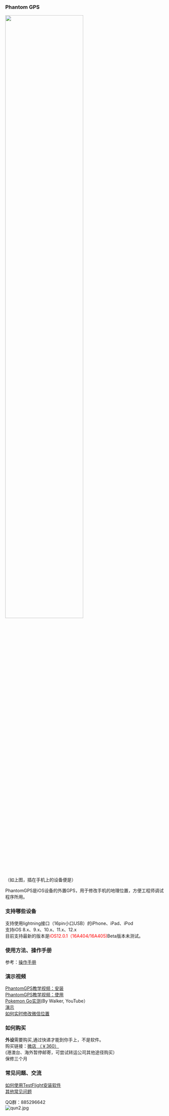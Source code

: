 ### Phantom GPS

<img src="https://upload-images.jianshu.io/upload_images/4572384-3031eed22db622ab.jpeg" width="70%"/><br>
（如上图，插在手机上的设备便是）

PhantomGPS是iOS设备的外置GPS，用于修改手机的地理位置，方便工程师调试程序所用。
### 支持哪些设备
支持使用lightning接口（16pin小口USB）的iPhone、iPad、iPod<br>
支持iOS 8.x、9.x、10.x、11.x、12.x<br>
目前支持最新的版本是<font  color="red">iOS12.0.1（16A404/16A405)</font>Beta版本未测试。

### 使用方法、操作手册
参考：[操作手册](http://phantomgps.com/manual)  <br>

### 演示视频

[PhantomGPS教学视频：安装](http://player.youku.com/embed/XMzgyNTM5MTc2MA==)<br>
[PhantomGPS教学视频：使用](http://player.youku.com/embed/XMzgyNjIyODY5Mg==)<br>
[Pokemon Go实测](https://youtu.be/WFP0DbKKfWs)(By Walker, YouTube）<br>
[演示](http://player.youku.com/embed/XMzI2NzQ1NzEyOA==) <br>
[如何实时修改微信位置](http://player.youku.com/embed/XMjcwODc2NzAzNg==)<br>
### 如何购买
**外设**需要购买,通过快递才能到你手上，不是软件。<br>
购买链接：[微店 （￥360）](https://weidian.com/?userid=1183354983)<br>
(港澳台、海外暂停邮寄，可尝试转运公司其他途径购买）<br>
保修三个月<br>

### 常见问题、交流
[如何使用TestFlight安装软件](https://jingyan.baidu.com/article/63f23628276e1d0209ab3d10.html)<br>
[其他常见问题](http://phantomgps.com/faq)

QQ群：885296642<br>
![qun2.jpg](https://upload-images.jianshu.io/upload_images/4572384-716070d3122f1085.jpg?imageMogr2/auto-orient/strip%7CimageView2/2/w/160)


